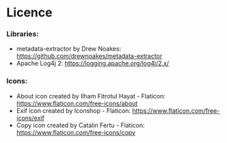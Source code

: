 # Licence
### Libraries:

* metadata-extractor by Drew Noakes:
https://github.com/drewnoakes/metadata-extractor
* Apache Log4j 2: https://logging.apache.org/log4j/2.x/
### Icons:

* About icon created by Ilham Fitrotul Hayat - Flaticon: https://www.flaticon.com/free-icons/about
* Exif icon created by Iconshop - Flaticon: https://www.flaticon.com/free-icons/exif
* Copy icon created by Catalin Fertu - Flaticon: https://www.flaticon.com/free-icons/copy